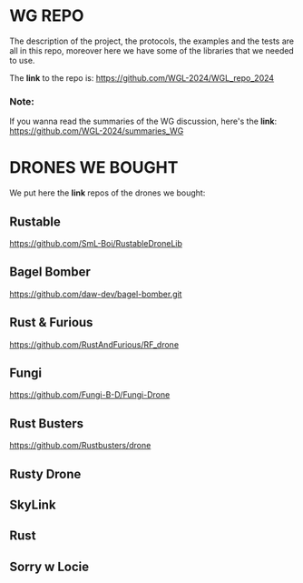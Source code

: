 # WG REPO
The description of the project, the protocols, the examples and the tests are all in this repo, moreover here we have some of the libraries that we needed to use.

The **link** to the repo is: https://github.com/WGL-2024/WGL_repo_2024

### Note: 
If you wanna read the summaries of the WG discussion, here's the **link**: https://github.com/WGL-2024/summaries_WG
# DRONES WE BOUGHT
We put here the **link** repos of the drones we bought:

## Rustable
https://github.com/SmL-Boi/RustableDroneLib
## Bagel Bomber
https://github.com/daw-dev/bagel-bomber.git
## Rust & Furious
https://github.com/RustAndFurious/RF_drone
## Fungi
https://github.com/Fungi-B-D/Fungi-Drone
## Rust Busters
https://github.com/Rustbusters/drone
## Rusty Drone
## SkyLink
## Rust
## Sorry w Locie

